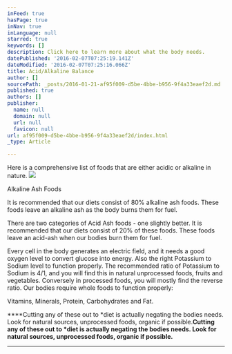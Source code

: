 ```yaml
---
inFeed: true
hasPage: true
inNav: true
inLanguage: null
starred: true
keywords: []
description: Click here to learn more about what the body needs.
datePublished: '2016-02-07T07:25:19.141Z'
dateModified: '2016-02-07T07:25:16.066Z'
title: Acid/Alkaline Balance
author: []
sourcePath: _posts/2016-01-21-af95f009-d5be-4bbe-b956-9f4a33eaef2d.md
published: true
authors: []
publisher:
  name: null
  domain: null
  url: null
  favicon: null
url: af95f009-d5be-4bbe-b956-9f4a33eaef2d/index.html
_type: Article

---
```

Here is a comprehensive list of foods that are either acidic or alkaline in nature.
![](https://the-grid-user-content.s3-us-west-2.amazonaws.com/c7e8662d-0665-4b04-a28e-4cca93d19e1f.png)

Alkaline Ash Foods

It is recommended that our diets consist of 80% alkaline ash foods.  These foods leave an alkaline ash as the body burns them for fuel.

There are two categories of Acid Ash foods - one slightly better.  It is recommended that our diets consist of 20% of these foods.  These foods leave an acid-ash when our bodies burn them for fuel.

Every cell in the body generates an electric field, and it needs a good oxygen level to convert glucose into energy.  Also the right Potassium to Sodium level to function properly.  The recommended ratio of Potassium to Sodium is 4/1, and you will find this in natural unprocessed foods, fruits and vegetables.  Conversely in processed foods, you will mostly find the reverse ratio.  Our bodies require whole foods to function properly:

Vitamins, Minerals, Protein, Carbohydrates and Fat.

****Cutting any of these out to \*diet is actually negating the bodies needs.  Look for natural sources, unprocessed foods, organic if possible.**Cutting any of these out to \*diet is actually negating the bodies needs.  Look for natural sources, unprocessed foods, organic if possible.**

****